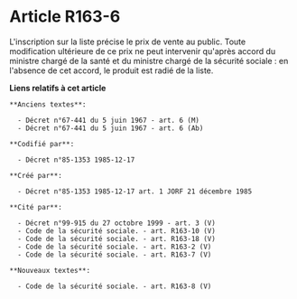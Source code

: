 # Article R163-6

L'inscription sur la liste précise le prix de vente au public. Toute modification ultérieure de ce prix ne peut intervenir
qu'après accord du ministre chargé de la santé et du ministre chargé de la sécurité sociale : en l'absence de cet accord, le
produit est radié de la liste.

**Liens relatifs à cet article**

	**Anciens textes**:

	  - Décret n°67-441 du 5 juin 1967 - art. 6 (M)
	  - Décret n°67-441 du 5 juin 1967 - art. 6 (Ab)

	**Codifié par**:

	  - Décret n°85-1353 1985-12-17

	**Créé par**:

	  - Décret n°85-1353 1985-12-17 art. 1 JORF 21 décembre 1985

	**Cité par**:

	  - Décret n°99-915 du 27 octobre 1999 - art. 3 (V)
	  - Code de la sécurité sociale. - art. R163-10 (V)
	  - Code de la sécurité sociale. - art. R163-18 (V)
	  - Code de la sécurité sociale. - art. R163-2 (V)
	  - Code de la sécurité sociale. - art. R163-7 (V)

	**Nouveaux textes**:

	  - Code de la sécurité sociale. - art. R163-8 (V)
